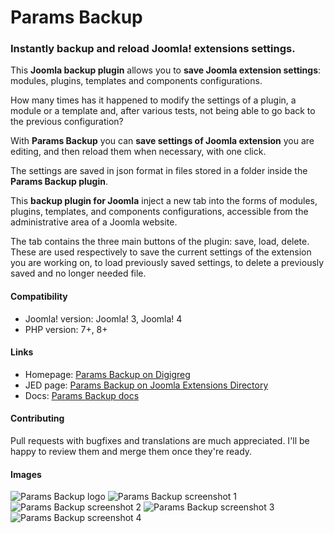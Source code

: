 # Params Backup
### Instantly backup and reload Joomla! extensions settings.

This **Joomla backup plugin** allows you to **save Joomla extension settings**: modules, plugins, templates and components configurations.

How many times has it happened to modify the settings of a plugin, a module or a template and, after various tests, not being able to go back to the previous configuration?

With **Params Backup** you can **save settings of Joomla extension** you are editing, and then reload them when necessary, with one click.

The settings are saved in json format in files stored in a folder inside the **Params Backup plugin**.

This **backup plugin for Joomla** inject a new tab into the forms of modules, plugins, templates, and components configurations, accessible from the administrative area of a Joomla website.

The tab contains the three main buttons of the plugin: save, load, delete. These are used respectively to save the current settings of the extension you are working on, to load previously saved settings, to delete a previously saved and no longer needed file.

#### Compatibility
- Joomla! version: Joomla! 3, Joomla! 4
- PHP version: 7+, 8+

#### Links
- Homepage: [Params Backup on Digigreg](https://www.digigreg.com/en/products/joomla-plugins/params-backup.html)
- JED page: [Params Backup on Joomla Extensions Directory](https://extensions.joomla.org/extension/params-backup/)
- Docs: [Params Backup docs](https://www.digigreg.com/en/wiki/params-backup.html)

#### Contributing
Pull requests with bugfixes and translations are much appreciated. I'll be happy to review them and merge them once they're ready.

#### Images
![Params Backup logo](https://www.digigreg.com/media/com_osmembership/params-backup.png)
![Params Backup screenshot 1](https://www.digigreg.com/images/products/params-backup/1-params-backup-save-plugin-settings.jpg)
![Params Backup screenshot 2](https://www.digigreg.com/images/products/params-backup/2-params-backup-save-template-settings.jpg)
![Params Backup screenshot 3](https://www.digigreg.com/images/products/params-backup/3-params-backup-save-component-settings.jpg)
![Params Backup screenshot 4](https://www.digigreg.com/images/products/params-backup/4-params-backup-save-module-settings.jpg)
